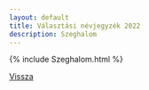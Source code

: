 ```yaml
---
layout: default
title: Választási névjegyzék 2022
description: Szeghalom
---
```


{% include Szeghalom.html %}

[Vissza](./)